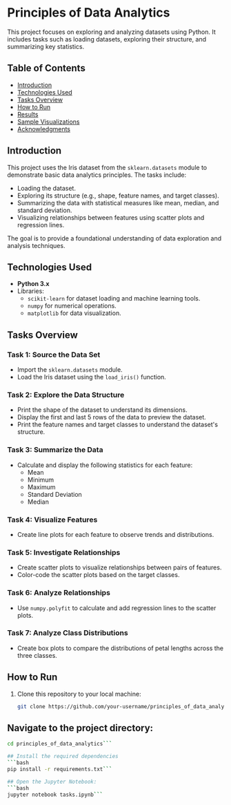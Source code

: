 # Principles of Data Analytics

This project focuses on exploring and analyzing datasets using Python. It includes tasks such as loading datasets, exploring their structure, and summarizing key statistics.

## Table of Contents
- [Introduction](#introduction)
- [Technologies Used](#technologies-used)
- [Tasks Overview](#tasks-overview)
- [How to Run](#how-to-run)
- [Results](#results)
- [Sample Visualizations](#sample-visualizations)
- [Acknowledgments](#acknowledgments)

## Introduction
This project uses the Iris dataset from the `sklearn.datasets` module to demonstrate basic data analytics principles. The tasks include:
- Loading the dataset.
- Exploring its structure (e.g., shape, feature names, and target classes).
- Summarizing the data with statistical measures like mean, median, and standard deviation.
- Visualizing relationships between features using scatter plots and regression lines.

The goal is to provide a foundational understanding of data exploration and analysis techniques.

## Technologies Used
- **Python 3.x**
- Libraries:
  - `scikit-learn` for dataset loading and machine learning tools.
  - `numpy` for numerical operations.
  - `matplotlib` for data visualization.

## Tasks Overview
### Task 1: Source the Data Set
- Import the `sklearn.datasets` module.
- Load the Iris dataset using the `load_iris()` function.

### Task 2: Explore the Data Structure
- Print the shape of the dataset to understand its dimensions.
- Display the first and last 5 rows of the data to preview the dataset.
- Print the feature names and target classes to understand the dataset's structure.

### Task 3: Summarize the Data
- Calculate and display the following statistics for each feature:
  - Mean
  - Minimum
  - Maximum
  - Standard Deviation
  - Median

### Task 4: Visualize Features
- Create line plots for each feature to observe trends and distributions.

### Task 5: Investigate Relationships
- Create scatter plots to visualize relationships between pairs of features.
- Color-code the scatter plots based on the target classes.

### Task 6: Analyze Relationships
- Use `numpy.polyfit` to calculate and add regression lines to the scatter plots.

### Task 7: Analyze Class Distributions
- Create box plots to compare the distributions of petal lengths across the three classes.

## How to Run
1. Clone this repository to your local machine:
   ```bash
   git clone https://github.com/your-username/principles_of_data_analytics.git

  ## Navigate to the project directory:
  ```bash
  cd principles_of_data_analytics```

  ## Install the required dependencies
  ```bash
  pip install -r requirements.txt```

  ## Open the Jupyter Notebook:
  ```bash
  jupyter notebook tasks.ipynb```
